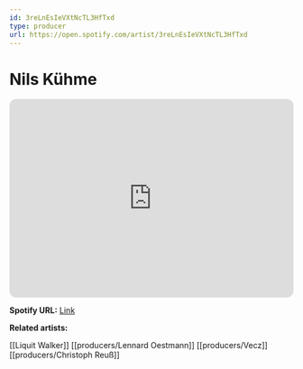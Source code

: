 ```yaml
---
id: 3reLnEsIeVXtNcTL3HfTxd
type: producer
url: https://open.spotify.com/artist/3reLnEsIeVXtNcTL3HfTxd
---
```

# Nils Kühme

<iframe style="border-radius:12px" src="https://open.spotify.com/embed/artist/3reLnEsIeVXtNcTL3HfTxd" width="100%" height="352" frameBorder="0" allowfullscreen="" allow="autoplay; clipboard-write; encrypted-media; fullscreen; picture-in-picture" loading="lazy"></iframe>

**Spotify URL:** [Link](https://open.spotify.com/artist/3reLnEsIeVXtNcTL3HfTxd)

**Related artists:**

[[Liquit Walker]]
[[producers/Lennard Oestmann]]
[[producers/Vecz]]
[[producers/Christoph Reuß]]
